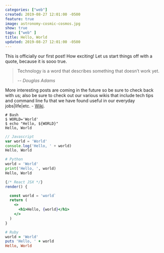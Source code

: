 ```yaml
---
categories: ["web"]
created: 2019-08-27 12:01:00 -0500
feature: true
image: astronomy-cosmic-cosmos.jpg
show: true
tags: ["web" ]
title: Hello, World
updated: 2019-08-27 12:01:00 -0500
---
```

This is officially our first post! How exciting! Let us start things off with a quote, because it is sooo true.
> Technology is a word that describes something that doesn’t work yet.
>
> <cite>-- Douglas Adams</cite>
<!--more-->

More interesting posts are coming in the future so be sure to check back with us; also be sure to check out our various wikis that include tech tips and command line fu that we have found useful in our everyday jobs|life|etc. - [Wiki](https://www.promptfu.com/wiki).

```shell
# Bash
$ WORLD='World'
$ echo "Hello, ${WORLD}"
Hello, World
```

```javascript
// Javascript
var world = 'World'
console.log('Hello, ' + world)
Hello, World
```

```python
# Python
world = 'World'
print('Hello, ', world)
Hello, World
```

```jsx
{/* React JSX */}
render() {

  const world = 'world`
  return (
    <>
      <h1>Hello, {world}</h1>
    </>
  )
}
```

```ruby
# Ruby
world = 'World'
puts 'Hello, ' + world
Hello, World
```